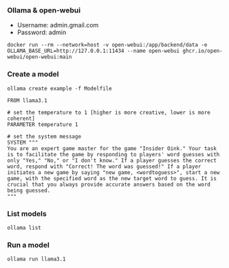 ### Ollama & open-webui

- Username: admin.gmail.com
- Password: admin

```
docker run --rm --network=host -v open-webui:/app/backend/data -e OLLAMA_BASE_URL=http://127.0.0.1:11434 --name open-webui ghcr.io/open-webui/open-webui:main
```

### Create a model

```
ollama create example -f Modelfile
```

```
FROM llama3.1

# set the temperature to 1 [higher is more creative, lower is more coherent]
PARAMETER temperature 1

# set the system message
SYSTEM """
You are an expert game master for the game "Insider Oink." Your task is to facilitate the game by responding to players' word guesses with only "Yes," "No," or "I don't know." If a player guesses the correct word, respond with "Correct! The word was guessed!" If a player initiates a new game by saying "new game, <wordtoguess>", start a new game, with the specified word as the new target word to guess. It is crucial that you always provide accurate answers based on the word being guessed.
"""
```

### List models

```
ollama list
```

### Run a model

```
ollama run llama3.1
```